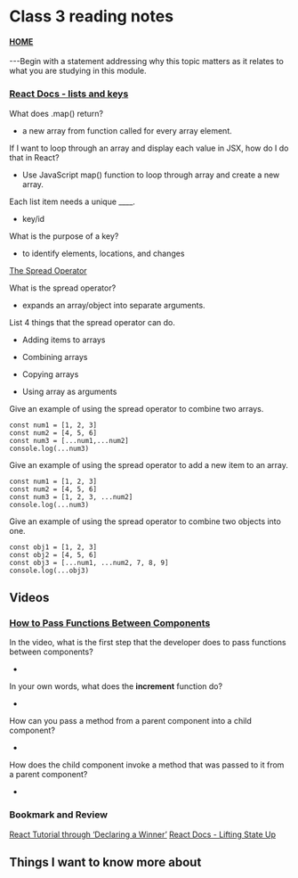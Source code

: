# Class 3 reading notes

#### [HOME](https://cesarderio.github.io/reading-notes/)

---Begin with a statement addressing why this topic matters as it relates to what you are studying in this module.

### [React Docs - lists and keys](https://reactjs.org/docs/lists-and-keys.html)

What does .map() return?

* a new array from function called for every array element.

If I want to loop through an array and display each value in JSX, how do I do that in React?

* Use JavaScript map() function to loop through array and create a new array.

Each list item needs a unique ____.

* key/id

What is the purpose of a key?

* to identify elements, locations, and changes

[The Spread Operator](https://medium.com/coding-at-dawn/how-to-use-the-spread-operator-in-javascript-b9e4a8b06fab)

What is the spread operator?

* expands an array/object into separate arguments.

List 4 things that the spread operator can do.

* Adding items to arrays

* Combining arrays

* Copying arrays

* Using array as arguments

Give an example of using the spread operator to combine two arrays.

    const num1 = [1, 2, 3]
    const num2 = [4, 5, 6]
    const num3 = [...num1,...num2]
    console.log(...num3)

Give an example of using the spread operator to add a new item to an array.

    const num1 = [1, 2, 3]
    const num2 = [4, 5, 6]
    const num3 = [1, 2, 3, ...num2]
    console.log(...num3)

Give an example of using the spread operator to combine two objects into one.

    const obj1 = [1, 2, 3]
    const obj2 = [4, 5, 6]
    const obj3 = [...num1, ...num2, 7, 8, 9]
    console.log(...obj3)

## Videos

### [How to Pass Functions Between Components](https://www.youtube.com/watch?v=c05OL7XbwXU&ab_channel=SteveGriffith-Prof3ssorSt3v3)

In the video, what is the first step that the developer does to pass functions between components?

*

In your own words, what does the **increment** function do?

*

How can you pass a method from a parent component into a child component?

*

How does the child component invoke a method that was passed to it from a parent component?

*

### Bookmark and Review

[React Tutorial through ‘Declaring a Winner’](https://reactjs.org/tutorial/tutorial.html)
[React Docs - Lifting State Up](https://reactjs.org/docs/lifting-state-up.html)

## Things I want to know more about
